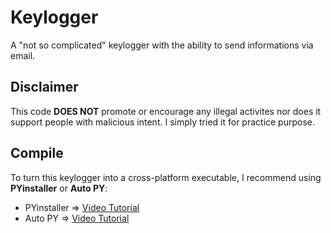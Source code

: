 # Keylogger

A "not so complicated" keylogger with the ability to send informations via email.

## Disclaimer

This code **DOES NOT** promote or encourage any illegal activites nor does it support people with malicious intent. I simply tried it for practice purpose.

## Compile

To turn this keylogger into a cross-platform executable, I recommend using **PYinstaller** or **Auto PY**:

* PYinstaller => [Video Tutorial](https://www.youtube.com/watch?v=lOIJIk_maO4)
* Auto PY => [Video Tutorial](https://www.youtube.com/watch?v=OZSZHmWSOeM)